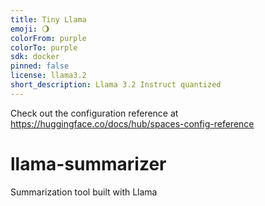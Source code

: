 ```yaml
---
title: Tiny Llama
emoji: 🌖
colorFrom: purple
colorTo: purple
sdk: docker
pinned: false
license: llama3.2
short_description: Llama 3.2 Instruct quantized
---
```


Check out the configuration reference at https://huggingface.co/docs/hub/spaces-config-reference


# llama-summarizer
Summarization tool built with Llama

